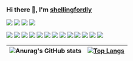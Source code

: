 ### Hi there 👋, I'm [shellingfordly](https://github.com/shellingfordly)

[![](https://img.shields.io/badge/掘金-shellingfordly-2376bc?style=flat-square)](https://juejin.cn/user/3799557993142535)
[![](https://img.shields.io/badge/思否-shellingfordly-2376bc?style=flat-square)](https://segmentfault.com/u/shellingfordly/)
[![](https://img.shields.io/badge/Blog-shellingfordly-2376bc?style=flat-square)](https://shellingfordly.gitee.io/)
[![](https://img.shields.io/badge/email-shellingfordly@qq.com-2376bc?style=flat-square)](shellingfordly@qq.com)

[![](https://img.shields.io/badge/-HTML5-E34F26?style=flat-square&logo=html5&logoColor=white)](https://html.spec.whatwg.org/)
[![](https://img.shields.io/badge/-CSS3-1572B6?style=flat-square&logo=css3&logoColor=white)](https://www.w3.org/Style/CSS/)
[![](https://img.shields.io/badge/-JavaScript-f7e018?style=flat-square&logo=javascript&logoColor=white)](https://www.ecma-international.org/)
[![](https://img.shields.io/badge/-Less-43853d?style=flat-square&logo=less&logoColor=white)](https://lesscss.org/)
[![](https://img.shields.io/badge/TypeScript-cb3837?style=flat-square&logo=TypeScript&logoColor=ffffff)](https://www.typescriptlang.org/)
[![](https://img.shields.io/badge/-Vue.js-4fc08d?style=flat-square&logo=vue.js&logoColor=ffffff)](https://vuejs.org/)
[![](https://img.shields.io/badge/React-cb3837?style=flat-square&logo=React&logoColor=ffffff)](https://reactjs.org/)
[![](https://img.shields.io/badge/-NPM-cb3837?style=flat-square&logo=npm&logoColor=white)](https://npmjs.com/)
[![](https://img.shields.io/badge/-Yarn-2496ED?style=flat-square&logo=yarn&logoColor=white)](https://yarnpkg.com/)
[![](https://img.shields.io/badge/-Webpack-3776AB?style=flat-square&logo=webpack&logoColor=white)](https://webpack.js.org/)
[![](https://img.shields.io/badge/-vite-646CFF?style=flat-square&logo=vite&logoColor=ffffff)](https://vitejs.dev/)
[![](https://img.shields.io/badge/-Node.js-43853d?style=flat-square&logo=node.js&logoColor=ffffff)](https://nodejs.org/)
[![](https://img.shields.io/badge/-MongoDB-6DB33F?style=flat-square&logo=mongodb&logoColor=white)](https://www.mongodb.com/)


|![Anurag's GitHub stats](https://github-readme-stats.vercel.app/api?username=shellingfordly&show_icons=true&theme=buefy)|[![Top Langs](https://github-readme-stats.vercel.app/api/top-langs/?username=shellingfordly&theme=buefy&layout=compact)](https://github.com/anuraghazra/github-readme-stats)|
|-|-|
